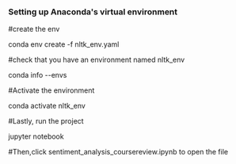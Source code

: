 ### Setting up Anaconda's virtual environment

#create the env

conda env create -f nltk_env.yaml

#check that you have an environment named nltk_env

conda info --envs

#Activate the environment

conda activate nltk_env

#Lastly, run the project

jupyter notebook

#Then,click sentiment_analysis_coursereview.ipynb to open the file
